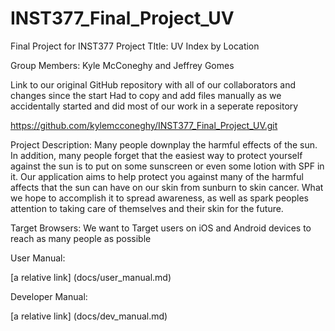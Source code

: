 # INST377_Final_Project_UV
Final Project for INST377
Project TItle: UV Index by Location

Group Members: Kyle McConeghy and Jeffrey Gomes

Link to our original GitHub repository with all of our collaborators and changes since the start
Had to copy and add files manually as we accidentally started and did most of our work in a seperate repository

https://github.com/kylemcconeghy/INST377_Final_Project_UV.git


Project Description: 
Many people downplay the harmful effects of the sun. In addition, many people forget that the easiest way to protect yourself against the sun is to put on some sunscreen or even some lotion with SPF in it. Our application aims to help protect you against many of the harmful affects that the sun can have on our skin from sunburn to skin cancer. What we hope to accomplish it to spread awareness, as well as spark peoples attention to taking care of themselves and their skin for the future.

Target Browsers: 
We want to Target users on iOS and Android devices to reach as many people as possible

User Manual:

[a relative link] (docs/user_manual.md)

Developer Manual:

[a relative link] (docs/dev_manual.md)

